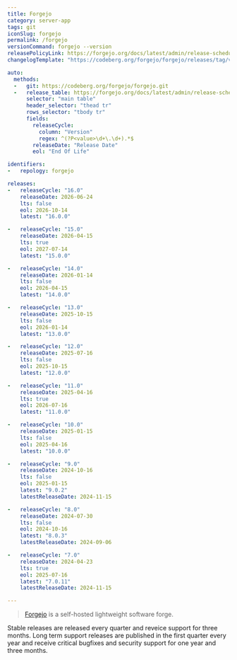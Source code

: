 ```yaml
---
title: Forgejo
category: server-app
tags: git
iconSlug: forgejo
permalink: /forgejo
versionCommand: forgejo --version
releasePolicyLink: https://forgejo.org/docs/latest/admin/release-schedule/
changelogTemplate: "https://codeberg.org/forgejo/forgejo/releases/tag/v__RELEASE_CYCLE__.__LATEST__"

auto:
  methods:
  -   git: https://codeberg.org/forgejo/forgejo.git
  -   release_table: https://forgejo.org/docs/latest/admin/release-schedule/
      selector: "main table"
      header_selector: "thead tr"
      rows_selector: "tbody tr"
      fields:
        releaseCycle:
          column: "Version"
          regex: ^(?P<value>\d+\.\d+).*$
        releaseDate: "Release Date"
        eol: "End Of Life"

identifiers:
-   repology: forgejo

releases:
-   releaseCycle: "16.0"
    releaseDate: 2026-06-24
    lts: false
    eol: 2026-10-14
    latest: "16.0.0"

-   releaseCycle: "15.0"
    releaseDate: 2026-04-15
    lts: true
    eol: 2027-07-14
    latest: "15.0.0"

-   releaseCycle: "14.0"
    releaseDate: 2026-01-14
    lts: false
    eol: 2026-04-15
    latest: "14.0.0"

-   releaseCycle: "13.0"
    releaseDate: 2025-10-15
    lts: false
    eol: 2026-01-14
    latest: "13.0.0"

-   releaseCycle: "12.0"
    releaseDate: 2025-07-16
    lts: false
    eol: 2025-10-15
    latest: "12.0.0"

-   releaseCycle: "11.0"
    releaseDate: 2025-04-16
    lts: true
    eol: 2026-07-16
    latest: "11.0.0"

-   releaseCycle: "10.0"
    releaseDate: 2025-01-15
    lts: false
    eol: 2025-04-16
    latest: "10.0.0"

-   releaseCycle: "9.0"
    releaseDate: 2024-10-16
    lts: false
    eol: 2025-01-15
    latest: "9.0.2"
    latestReleaseDate: 2024-11-15

-   releaseCycle: "8.0"
    releaseDate: 2024-07-30
    lts: false
    eol: 2024-10-16
    latest: "8.0.3"
    latestReleaseDate: 2024-09-06

-   releaseCycle: "7.0"
    releaseDate: 2024-04-23
    lts: true
    eol: 2025-07-16
    latest: "7.0.11"
    latestReleaseDate: 2024-11-15

---
```


> [Forgejo](https://forgejo.org/) is a self-hosted lightweight software forge.

Stable releases are released every quarter and reveice support for three months.
Long term support releases are published in the first quarter every year
and receive critical bugfixes and security support for one year and three months.
